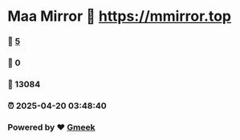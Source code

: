 # Maa Mirror :link: https://mmirror.top 
### :page_facing_up: [5](https://mmirror.top/tag.html) 
### :speech_balloon: 0 
### :hibiscus: 13084 
### :alarm_clock: 2025-04-20 03:48:40 
### Powered by :heart: [Gmeek](https://github.com/Meekdai/Gmeek)
